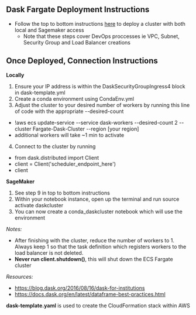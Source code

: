## Dask Fargate Deployment Instructions

* Follow the top to bottom instructions [here](https://docs.google.com/document/d/1gaEZC-qEGDxEEXhFygFcNLasyMNwx21X2PhB5o2zgPM/edit?usp=sharing) to deploy a cluster with both local and Sagemaker access
  * Note that these steps cover DevOps proccesses ie VPC, Subnet, Security Group and Load Balancer creations


## Once Deployed, Connection Instructions

**Locally**

1. Ensure your IP address is within the DaskSecurityGroupIngress4 block in dask-template.yml
2. Create a conda environment using CondaEnv.yml
3. Adjust the cluster to your desired number of workers by running this line of code with the appropriate --desired-count 
  * !aws ecs update-service --service dask-workers --desired-count 2 --cluster Fargate-Dask-Cluster --region [your region]
  * additional workers will take ~1 min to activate
4. Connect to the cluster by running 
  * from dask.distributed import Client
  * client = Client('scheduler_endpoint_here')
  * client
 
 **SageMaker**
 
 1. See step 9 in top to bottom instructions
 2. Within your notebook instance, open up the terminal and run source activate daskcluster
 3. You can now create a conda_daskcluster notebook which will use the environment
  
*Notes:*
  * After finishing with the cluster, reduce the number of workers to 1. Always keep 1 so that the task definition which registers workers to the load balancer is not deleted.
  * __Never run client.shutdown()__, this will shut down the ECS Fargate cluster 
  
*Resources:*
 * https://blog.dask.org/2016/08/16/dask-for-institutions
 * https://docs.dask.org/en/latest/dataframe-best-practices.html
 
 **dask-template.yaml** is used to create the CloudFormation stack within AWS
